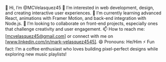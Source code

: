 👋 Hi, I’m @MCVelasquez45
👀 I’m interested in web development, design, and creating interactive user experiences.
🌱 I’m currently learning advanced React, animations with Framer Motion, and back-end integration with Node.js.
💞️ I’m looking to collaborate on front-end projects, especially ones that challenge creativity and user engagement.
📫 How to reach me: [mcvelasquez45@gmail.com] or connect with me on [www.linkedin.com/in/mark-velasquez4545].
😄 Pronouns: He/Him
⚡ Fun fact: I’m a coffee enthusiast who loves building pixel-perfect designs while exploring new music playlists!

<!---
MCVelasquez45/MCVelasquez45 is a ✨ special ✨ repository because its `README.md` (this file) appears on your GitHub profile.
You can click the Preview link to take a look at your changes.
--->
